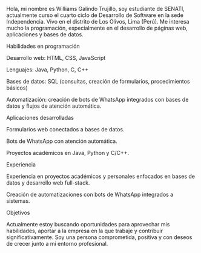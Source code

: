 Hola, mi nombre es Williams Galindo Trujillo, soy estudiante de SENATI, actualmente curso el cuarto ciclo de Desarrollo de Software en la sede Independencia. Vivo en el distrito de Los Olivos, Lima (Perú).
Me interesa mucho la programación, especialmente en el desarrollo de páginas web, aplicaciones y bases de datos.

Habilidades en programación

Desarrollo web: HTML, CSS, JavaScript

Lenguajes: Java, Python, C, C++

Bases de datos: SQL (consultas, creación de formularios, procedimientos básicos)

Automatización: creación de bots de WhatsApp integrados con bases de datos y flujos de atención automática.

Aplicaciones desarrolladas

Formularios web conectados a bases de datos.

Bots de WhatsApp con atención automática.

Proyectos académicos en Java, Python y C/C++.

Experiencia

Experiencia en proyectos académicos y personales enfocados en bases de datos y desarrollo web full-stack.

Creación de automatizaciones con bots de WhatsApp integrados a sistemas.

Objetivos

Actualmente estoy buscando oportunidades para aprovechar mis habilidades, aportar a la empresa en la que trabaje y contribuir significativamente.
Soy una persona comprometida, positiva y con deseos de crecer junto a mi entorno profesional.
